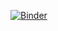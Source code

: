 [![Binder](https://mybinder.org/badge_logo.svg)](https://mybinder.org/v2/gh/jserranohidalgo/PyjamaParty/binder?filepath=ProblemasMatematicas1.ipynb)
